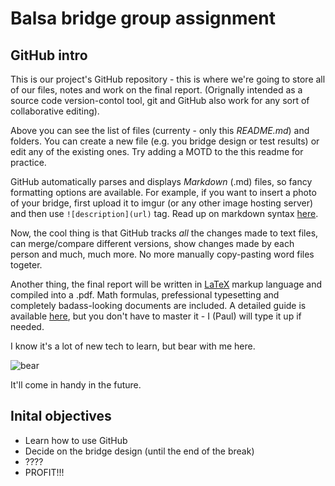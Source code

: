 Balsa bridge group assignment
===========

## GitHub intro
This is our project's GitHub repository - this is where we're going to store all of our files, notes and work on the final report. (Orignally intended as a source code version-contol tool, git and GitHub also work for any sort of collaborative editing).

Above you can see the list of files (currenty - only this _README.md_) and folders. You can create a new file (e.g. you bridge design or test results) or edit any of the existing ones. Try adding a MOTD to the this readme for practice.

GitHub automatically parses and displays _Markdown_ (.md) files, so fancy formatting options are available. For example, if you want to insert a photo of your bridge, first upload it to imgur (or any other image hosting server) and then use `![description](url)` tag. Read up on markdown syntax [here](https://github.com/adam-p/markdown-here/wiki/Markdown-Cheatsheet).

Now, the cool thing is that GitHub tracks _all_ the changes made to text files, can merge/compare different versions, show changes made by each person and much, much more. No more manually copy-pasting word files togeter.

Another thing, the final report will be written in [LaTeX](http://en.wikipedia.org/wiki/LaTeX) markup language and compiled into a .pdf. Math formulas, prefessional typesetting and completely badass-looking documents are included. A detailed guide is available [here](http://en.wikibooks.org/wiki/LaTeX), but you don't have to master it - I (Paul) will type it up if needed.

I know it's a lot of new tech to learn, but bear with me here.

![bear](http://i.imgur.com/0vUF6Px.jpg?1)

It'll come in handy in the future.

## Inital objectives
+ Learn how to use GitHub
+ Decide on the bridge design (until the end of the break)
+ ????
+ PROFIT!!!
